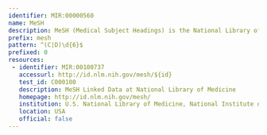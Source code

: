 ```yaml
---
identifier: MIR:00000560
name: MeSH
description: MeSH (Medical Subject Headings) is the National Library of Medicine's controlled vocabulary thesaurus. It consists of sets of terms naming descriptors in a hierarchical structure that permits searching at various levels of specificity. This thesaurus is used by NLM for indexing articles from biomedical journals, cataloguing of books, documents, etc.
prefix: mesh
pattern: ^(C|D)\d{6}$
prefixed: 0
resources:
 - identifier: MIR:00100737
   accessurl: http://id.nlm.nih.gov/mesh/${id}
   test_id: C000100
   description: MeSH Linked Data at National Library of Medicine
   homepage: http://id.nlm.nih.gov/mesh/
   institution: U.S. National Library of Medicine, National Institute of Health, Maryland
   location: USA
   official: false
---
```

